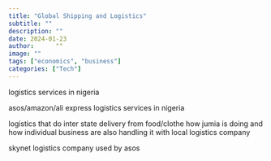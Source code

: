 ```yaml
---
title: "Global Shipping and Logistics"
subtitle: ""
description: ""
date: 2024-01-23
author:      ""
image: ""
tags: ["economics", "business"]
categories: ["Tech"]
---
```


logistics services in nigeria

asos/amazon/ali express logistics services in nigeria

logistics that do inter state delivery from food/clothe how jumia is doing and how individual business are also handling it with local logistics company

skynet logistics company used by asos
